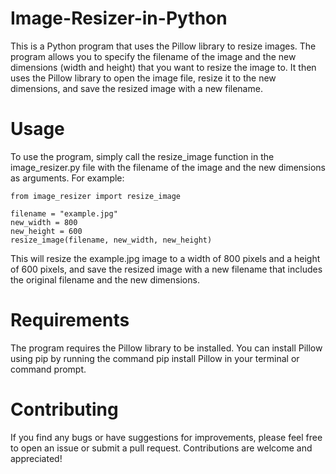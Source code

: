 # Image-Resizer-in-Python
This is a Python program that uses the Pillow library to resize images. The program allows you to specify the filename of the image and the new dimensions (width and height) that you want to resize the image to. It then uses the Pillow library to open the image file, resize it to the new dimensions, and save the resized image with a new filename.

# Usage
To use the program, simply call the resize_image function in the image_resizer.py file with the filename of the image and the new dimensions as arguments. For example:
```
from image_resizer import resize_image

filename = "example.jpg"
new_width = 800
new_height = 600
resize_image(filename, new_width, new_height)
```
This will resize the example.jpg image to a width of 800 pixels and a height of 600 pixels, and save the resized image with a new filename that includes the original filename and the new dimensions.

# Requirements
The program requires the Pillow library to be installed. You can install Pillow using pip by running the command pip install Pillow in your terminal or command prompt.

# Contributing
If you find any bugs or have suggestions for improvements, please feel free to open an issue or submit a pull request. Contributions are welcome and appreciated!


